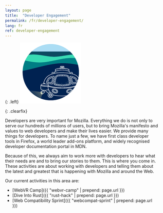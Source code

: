 ```yaml
---
layout: page
title:  "Developer Engagement"
permalink: /fr/developer-engagement/
lang: fr
ref: developer-engagement
---
```


{: .left}
![image](/asserts/img/development.png)

{: .clearfix}
&nbsp;

Developers are very important for Mozilla. Everything we do is not only to serve our hundreds of millions of users, but to bring Mozilla's manifesto and values to web developers and make their lives easier. We provide many things for developers. To name just a few, we have first class developer tools in Firefox, a world leader add-ons platform, and widely recognised developer documentation portal in MDN.

Because of this, we always aim to work more with developers to hear what their needs are and to bring our stories to them. This is where you come in. These activities are about working with developers and telling them about the latest and greatest that is happening with Mozilla and around the Web.

Our current activities in this area are:

* [WebVR Camp]({{ "webvr-camp" | prepend: page.url }})
* [Dive Into Rust]({{ "rust-hack" | prepend: page.url }})
* [Web Compatibility Sprint]({{ "webcompat-sprint" | prepend: page.url }})
